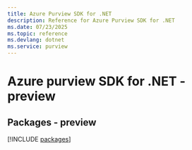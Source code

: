 ```yaml
---
title: Azure Purview SDK for .NET
description: Reference for Azure Purview SDK for .NET
ms.date: 07/23/2025
ms.topic: reference
ms.devlang: dotnet
ms.service: purview
---
```

# Azure purview SDK for .NET - preview
## Packages - preview
[!INCLUDE [packages](purview-index.md)]